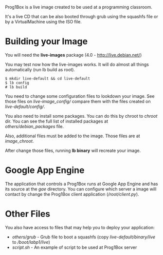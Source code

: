 Prog1Box is a live image created to be used at a programming classroom.

It's a live CD that can be also booted through grub using the squashfs file or by a VirtualMachine using the ISO file.

Building your Image
===================

You will need the **live-images** package (4.0 - http://live.debian.net/)

You may test now how the live-images works. It will do almost all things automatically (run lb build as root).

```
$ mkdir live-default && cd live-default
$ lb config
# lb build
```

You need to change some configuration files to lookdown your image. See those files on *live-image_config/* compare them with the files created on *live-default/config/*.

You also need to install some packages. You can do this by chroot to *chroot* dir. You can see the full list of installed packages at *others/debian_packages* file.

Also, additional files must be added to the image. Those files are at *image_chroot*.

After change those files, running **lb binary** will recreate your image.

Google App Engine
=================

The application that controls a Prog1Box runs at Google App Engine and has its source at the *gae* directory. You can configure which server a image will contact by change the Prog1Box client application (*/root/client.py*).

Other Files
===========

You also have access to files that may help you to deploy your application:

   * *others/grub* - Grub file to boot a squashfs (copy *live-default/binary/live* to */boot/labp1/live*)
   * *script.sh* - An example of script to be used at Prog1Box server

